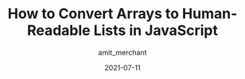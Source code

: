 ---
author: amit_merchant
date: 2021-07-11
tags:
  - javascript
target_url: https://www.amitmerchant.com/how-to-convert-arrays-to-human-readable-lists-in-javascript/
title: How to Convert Arrays to Human-Readable Lists in JavaScript
---